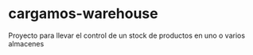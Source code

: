 # cargamos-warehouse
Proyecto para llevar el control de un stock de productos en uno o varios almacenes

